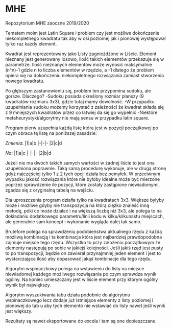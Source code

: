 # MHE
Repozytorium MHE zaoczne 2019/2020

Tematem moim jest Latin Square i problem czy jest możliwe dokończenie niekompletnego kwadratu tak aby w osi poziomej jak i pionowej występował tylko raz każdy element.

Kwadrat jest reprezentowany jako Listy zagnieżdżone w Liście. Element nieznany jest generowany losowo, ilość takich elementów przekazuje się w parametrze. Ilość nieznanych elementów może wynosić maksymalnie (n^n)-1 gdzie n to liczba elementów w rzędzie, a -1 dlatego że problem opiera się na dokończeniu niekompletnego rozwiązania zamiast stworzenia nowego kwadratu.

Po głębszym zastanowieniu się, problem ten przypomina sudoku, ale gorsze. Dlaczego?
-Sudoku posiada określony rozmiar planszy (9 kwadratów rozmiaru 3x3), gdzie tutaj mamy dowolność.
-W przypadku uzupełniania sudoku możemy korzystać z zależności że kwadrat składa się z 9 mniejszych kwadratów przez co łatwiej da się go wypełnić
-Niektóre metaheurystyki/algorytmy nie mają sensu w przypadku latin square.

Program pierw uzupełnia każdą listę która jest w pozycji początkowej po czym obraca tę listę na poniższej zasadzie:

*Zmienia*:
|1|a|b
|-|-|-
|2|c|d

*Na*:
|1|a|c
|-|-|-
|2|b|d

Jeżeli nie ma dwóch takich samych wartości w żadnej liście to jest ona uzupełniona poprawnie. Taką samą procedurę wykonuje, ale w drugą stronę gdyż najczęściej tylko 1 z 2 tych opcji działa bez pomyłek. W przeciwnym wypadku jakość rozwiązania które nie byłoby idealne może być mierzone poprzez sprawdzenie ile pozycji, które zostały zastąpione niewiadomymi, zgadza się z oryginalną tabelą na wejściu.

Dla uproszczenia program działła tylko na kwadratach 3x3. Większe byłyby może i możliwe gdyby nie transpozycja na którą ciężko znaleść inną metodę, póki co może działać i na większą liczbę niż 3x3, ale polega to na dokładaniu dodatkowego parametru/linii kodu w kilku/kilkunastu miejscach, ale generalnie sam koncept i wykonanie wygląda dalej tak samo.

Brutefore polega na sprawdzeniu podobieństwa aktualnego rzędu z każdą możliwą kombinacją i ta kombinacja która jest najbardziej prawdopodobna zajmuje miejsce tego rzędu. Wszystko to przy założeniu początkowym że elementy następują po sobie w jakiejś kolejności. Jeśli jakiś rząd jest pusty to po transpozycji, będzie on zawierał przynajmniej jeden element i jest to wystarczająca ilość aby dopasować jakąś kombinacje dla tego rzędu.

Algorytm wspinaczkowy polega na wstawieniu do listy na miejsce niewiadomej każdego możliwego rozwiązania po czym sprawdza wynik ogólny. Na koniec umieszczany jest w liście element przy którym ogólny wynik był największy.

Algorytm wyszukiwania tabu działa podobnie do algorytmu wspinaczkowego lecz dodaje już istniejące elementy z listy poziomej i pionowej do tab u aby tych elementó nie wstawiać do listy nawet jeśli wynik jest większy.

Rezultaty są nawet eksportowane do excela i tam są one dopieszczane.


